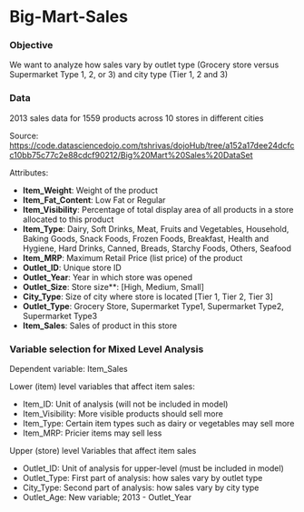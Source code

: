 # Big-Mart-Sales

### Objective

We want to analyze how sales vary by outlet type (Grocery store versus Supermarket Type 1, 2, or 3) and city type (Tier 1, 2 and 3)

### Data

2013 sales data for 1559 products across 10 stores in different cities

Source: https://code.datasciencedojo.com/tshrivas/dojoHub/tree/a152a17dee24dcfcc10bb75c77c2e88cdcf90212/Big%20Mart%20Sales%20DataSet

Attributes:

- **Item_Weight**: Weight of the product
- **Item_Fat_Content**: Low Fat or Regular
- **Item_Visibility**: Percentage of total display area of all products in a store allocated to this product
- **Item_Type**:	Dairy, Soft Drinks, Meat, Fruits and Vegetables, Household, Baking Goods, Snack Foods, Frozen Foods, Breakfast, Health and Hygiene, Hard Drinks, Canned, Breads, Starchy Foods, Others, Seafood
- **Item_MRP**:	Maximum Retail Price (list price) of the product
- **Outlet_ID**:	Unique store ID
- **Outlet_Year**:	Year in which store was opened
- **Outlet_Size**:	Store size**: [High, Medium, Small]
- **City_Type**:	Size of city where store is located [Tier 1, Tier 2, Tier 3]
- **Outlet_Type**:	Grocery Store, Supermarket Type1, Supermarket Type2, Supermarket Type3
- **Item_Sales**:	Sales of product in this store

### Variable selection for Mixed Level Analysis

Dependent variable: Item_Sales

Lower (item) level variables that affect item sales:
-   Item_ID:          Unit of analysis (will not be included in model)
-   Item_Visibility:  More visible products should sell more
-   Item_Type:        Certain item types such as dairy or vegetables may sell more
-   Item_MRP:         Pricier items may sell less

Upper (store) level Variables that affect item sales
-   Outlet_ID:        Unit of analysis for upper-level (must be included in model)
-   Outlet_Type:      First part of analysis: how sales vary by outlet type
-   City_Type:        Second part of analysis: how sales vary by city type
-   Outlet_Age:       New variable; 2013 - Outlet_Year
